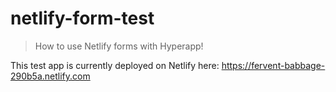 # netlify-form-test

> How to use Netlify forms with Hyperapp!

This test app is currently deployed on Netlify here: https://fervent-babbage-290b5a.netlify.com
